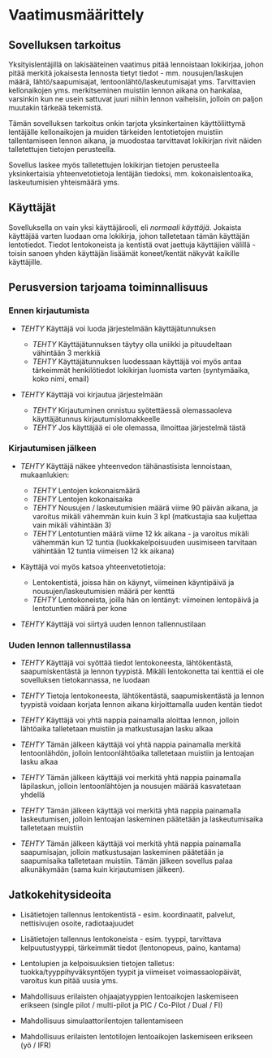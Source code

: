 # Vaatimusmäärittely

## Sovelluksen tarkoitus

Yksityislentäjillä on lakisääteinen vaatimus pitää lennoistaan lokikirjaa, johon pitää merkitä jokaisesta lennosta tietyt tiedot - mm. nousujen/laskujen määrä, lähtö/saapumisajat, lentoonlähtö/laskeutumisajat yms. Tarvittavien kellonaikojen yms. merkitseminen muistiin lennon aikana on hankalaa, varsinkin kun ne usein sattuvat juuri niihin lennon vaiheisiin, jolloin on paljon muutakin tärkeää tekemistä. 

Tämän sovelluksen tarkoitus onkin tarjota yksinkertainen käyttöliittymä lentäjälle kellonaikojen ja muiden tärkeiden lentotietojen muistiin tallentamiseen lennon aikana, ja muodostaa tarvittavat lokikirjan rivit näiden talletettujen tietojen perusteella. 

Sovellus laskee myös talletettujen lokikirjan tietojen perusteella yksinkertaisia yhteenvetotietoja lentäjän tiedoksi, mm. kokonaislentoaika, laskeutumisien yhteismäärä yms.

## Käyttäjät

Sovelluksella on vain yksi käyttäjärooli, eli _normaali käyttäjä_. Jokaista käyttäjää varten luodaan oma lokikirja, johon talletetaan tämän käyttäjän lentotiedot. Tiedot lentokoneista ja kentistä ovat jaettuja käyttäjien välillä - toisin sanoen yhden käyttäjän lisäämät koneet/kentät näkyvät kaikille käyttäjille.

## Perusversion tarjoama toiminnallisuus

### Ennen kirjautumista

- *TEHTY* Käyttäjä voi luoda järjestelmään käyttäjätunnuksen
    - *TEHTY* Käyttäjätunnuksen täytyy olla uniikki ja pituudeltaan vähintään 3 merkkiä
    - *TEHTY* Käyttäjätunnuksen luodessaan käyttäjä voi myös antaa tärkeimmät henkilötiedot lokikirjan luomista varten (syntymäaika, koko nimi, email)

- *TEHTY* Käyttäjä voi kirjautua järjestelmään
    - *TEHTY* Kirjautuminen onnistuu syötettäessä olemassaoleva käyttäjätunnus kirjautumislomakkeelle
    - *TEHTY* Jos käyttäjää ei ole olemassa, ilmoittaa järjestelmä tästä

### Kirjautumisen jälkeen

- *TEHTY* Käyttäjä näkee yhteenvedon tähänastisista lennoistaan, mukaanlukien:
    - *TEHTY* Lentojen kokonaismäärä
    - *TEHTY* Lentojen kokonaisaika
    - *TEHTY* Nousujen / laskeutumisien määrä viime 90 päivän aikana, ja varoitus mikäli vähemmän kuin kuin 3 kpl (matkustajia saa kuljettaa vain mikäli vähintään 3)
    - *TEHTY* Lentotuntien määrä viime 12 kk aikana - ja varoitus mikäli vähemmän kun 12 tuntia (luokkakelpoisuuden uusimiseen tarvitaan vähintään 12 tuntia viimeisen 12 kk aikana)

- Käyttäjä voi myös katsoa yhteenvetotietoja:
    - Lentokentistä, joissa hän on käynyt, viimeinen käyntipäivä ja nousujen/laskeutumisien määrä per kenttä
    - *TEHTY* Lentokoneista, joilla hän on lentänyt: viimeinen lentopäivä ja lentotuntien määrä per kone

- *TEHTY* Käyttäjä voi siirtyä uuden lennon tallennustilaan

### Uuden lennon tallennustilassa

- *TEHTY* Käyttäjä voi syöttää tiedot lentokoneesta, lähtökentästä, saapumiskentästä ja lennon tyypistä. Mikäli lentokonetta tai kenttiä ei ole sovelluksen tietokannassa, ne luodaan

- *TEHTY* Tietoja lentokoneesta, lähtökentästä, saapumiskentästä ja lennon tyypistä voidaan korjata lennon aikana kirjoittamalla uuden kentän tiedot

- *TEHTY* Käyttäjä voi yhtä nappia painamalla aloittaa lennon, jolloin lähtöaika talletetaan muistiin ja matkustusajan lasku alkaa

- *TEHTY* Tämän jälkeen käyttäjä voi yhtä nappia painamalla merkitä lentoonlähdön, jolloin lentoonlähtöaika talletetaan muistiin ja lentoajan lasku alkaa

- *TEHTY* Tämän jälkeen käyttäjä voi merkitä yhtä nappia painamalla läpilaskun, jolloin lentoonlähtöjen ja nousujen määrää kasvatetaan yhdellä

- *TEHTY* Tämän jälkeen käyttäjä voi merkitä yhtä nappia painamalla laskeutumisen, jolloin lentoajan laskeminen päätetään ja laskeutumisaika talletetaan muistiin

- *TEHTY* Tämän jälkeen käyttäjä voi merkitä yhtä nappia painamalla saapumisajan, jolloin matkustusajan laskeminen päätetään ja saapumisaika talletetaan muistiin. Tämän jälkeen sovellus palaa alkunäkymään (sama kuin kirjautumisen jälkeen).

## Jatkokehitysideoita

- Lisätietojen tallennus lentokentistä - esim. koordinaatit, palvelut, nettisivujen osoite, radiotaajuudet

- Lisätietojen tallennus lentokoneista - esim. tyyppi, tarvittava kelpuutustyyppi, tärkeimmät tiedot (lentonopeus, paino, kantama)

- Lentolupien ja kelpoisuuksien tietojen talletus: tuokka/tyyppihyväksyntöjen tyypit ja viimeiset voimassaolopäivät, varoitus kun pitää uusia yms.

- Mahdollisuus erilaisten ohjaajatyyppien lentoaikojen laskemiseen erikseen (single pilot / multi-pilot ja PIC / Co-Pilot / Dual / FI)

- Mahdollisuus simulaattorilentojen tallentamiseen

- Mahdollisuus erilaisten lentotilojen lentoaikojen laskemiseen erikseen (yö / IFR)

